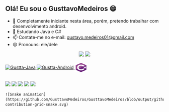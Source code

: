 ## Olá! Eu sou o GusttavoMedeiros 😁

- 🔭 Completamente iniciante nesta área, porém, pretendo trabalhar com desenvolvimento android.
- 🌱 Estudando Java e C#
- 📫 Contate-me no e-mail: gustavo.medeiros01@gmail.com
- 😄 Pronouns: ele/dele

<div align="center">
  <a href="https://github.com/GusttavoMedeiros">
  <img height="180em" src="https://github-readme-stats.vercel.app/api?username=GusttavoMedeiros&show_icons=true&theme=dark&include_all_commits=true&count_private=true"/>
  <img height="180em" src="https://github-readme-stats.vercel.app/api/top-langs/?username=GusttavoMedeiros&layout=compact&langs_count=7&theme=dark"/>
</div>
  <div style="display: inline_block"><br>
  <img align="center" alt="Gustta-Java" height="30" width="40" src="https://cdn.jsdelivr.net/gh/devicons/devicon/icons/java/java-original-wordmark.svg" />
  <img align="center" alt="Gustta-Android" height="30" width="40" src="https://cdn.jsdelivr.net/gh/devicons/devicon/icons/android/android-original-wordmark.svg" />
  <img align="center" alt="Gustta-Csharp" height="30" width="40" src="https://raw.githubusercontent.com/devicons/devicon/master/icons/csharp/csharp-original.svg">
</div>
  
  ##
  
 <div>
   <a href="https://www.youtube.com/channel/UCA5Rup5bee-_rQ6yvRzi5ZA" target="_blank"><img src="https://img.shields.io/badge/YouTube-FF0000?style=for-the-badge&logo=youtube&logoColor=white" target="_blank"></a>
  <a href="https://www.instagram.com/gusttavo.arcanjo01/" target="_blank"><img src="https://img.shields.io/badge/-Instagram-%23E4405F?style=for-the-badge&logo=instagram&logoColor=white" target="_blank"></a>
 	<a href="https://www.twitch.tv/gusttavo010" target="_blank"><img src="https://img.shields.io/badge/Twitch-9146FF?style=for-the-badge&logo=twitch&logoColor=white" target="_blank"></a>
 </a> 
  <a href = "mailto:gustavo.arcanjo01@gmail.com"><img src="https://img.shields.io/badge/-Gmail-%23333?style=for-the-badge&logo=gmail&logoColor=white" target="_blank"></a>
  <a href="https://www.linkedin.com/in/gustavo-medeiros-42b368214/" target="_blank"><img src="https://img.shields.io/badge/-LinkedIn-%230077B5?style=for-the-badge&logo=linkedin&logoColor=white" target="_blank"></a> 
  
    ![Snake animation](https://github.com/GusttavoMedeiros/GusttavoMedeiros/blob/output/github-contribution-grid-snake.svg)
  
 </div>
